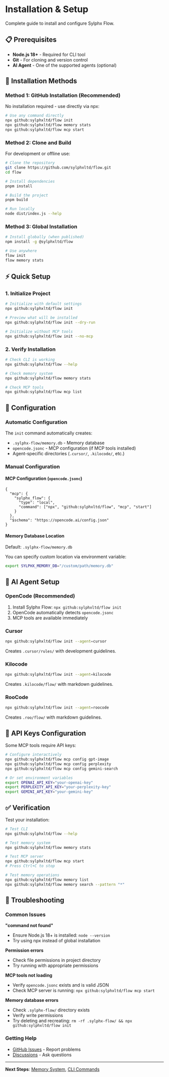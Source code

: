 # Installation & Setup

Complete guide to install and configure Sylphx Flow.

## 📋 Prerequisites

- **Node.js 18+** - Required for CLI tool
- **Git** - For cloning and version control
- **AI Agent** - One of the supported agents (optional)

## 🚀 Installation Methods

### Method 1: GitHub Installation (Recommended)

No installation required - use directly via npx:

```bash
# Use any command directly
npx github:sylphxltd/flow init
npx github:sylphxltd/flow memory stats
npx github:sylphxltd/flow mcp start
```

### Method 2: Clone and Build

For development or offline use:

```bash
# Clone the repository
git clone https://github.com/sylphxltd/flow.git
cd flow

# Install dependencies
pnpm install

# Build the project
pnpm build

# Run locally
node dist/index.js --help
```

### Method 3: Global Installation

```bash
# Install globally (when published)
npm install -g @sylphxltd/flow

# Use anywhere
flow init
flow memory stats
```

## ⚡ Quick Setup

### 1. Initialize Project

```bash
# Initialize with default settings
npx github:sylphxltd/flow init

# Preview what will be installed
npx github:sylphxltd/flow init --dry-run

# Initialize without MCP tools
npx github:sylphxltd/flow init --no-mcp
```

### 2. Verify Installation

```bash
# Check CLI is working
npx github:sylphxltd/flow --help

# Check memory system
npx github:sylphxltd/flow memory stats

# Check MCP tools
npx github:sylphxltd/flow mcp list
```

## 🔧 Configuration

### Automatic Configuration

The `init` command automatically creates:

- `.sylphx-flow/memory.db` - Memory database
- `opencode.jsonc` - MCP configuration (if MCP tools installed)
- Agent-specific directories (`.cursor/`, `.kilocode/`, etc.)

### Manual Configuration

#### MCP Configuration (`opencode.jsonc`)

```jsonc
{
  "mcp": {
    "sylphx_flow": {
      "type": "local",
      "command": ["npx", "github:sylphxltd/flow", "mcp", "start"]
    }
  },
  "$schema": "https://opencode.ai/config.json"
}
```

#### Memory Database Location

Default: `.sylphx-flow/memory.db`

You can specify custom location via environment variable:

```bash
export SYLPHX_MEMORY_DB="/custom/path/memory.db"
```

## 🤖 AI Agent Setup

### OpenCode (Recommended)

1. Install Sylphx Flow: `npx github:sylphxltd/flow init`
2. OpenCode automatically detects `opencode.jsonc`
3. MCP tools are available immediately

### Cursor

```bash
npx github:sylphxltd/flow init --agent=cursor
```

Creates `.cursor/rules/` with development guidelines.

### Kilocode

```bash
npx github:sylphxltd/flow init --agent=kilocode
```

Creates `.kilocode/flow/` with markdown guidelines.

### RooCode

```bash
npx github:sylphxltd/flow init --agent=roocode
```

Creates `.roo/flow/` with markdown guidelines.

## 🔑 API Keys Configuration

Some MCP tools require API keys:

```bash
# Configure interactively
npx github:sylphxltd/flow mcp config gpt-image
npx github:sylphxltd/flow mcp config perplexity
npx github:sylphxltd/flow mcp config gemini-search

# Or set environment variables
export OPENAI_API_KEY="your-openai-key"
export PERPLEXITY_API_KEY="your-perplexity-key"
export GEMINI_API_KEY="your-gemini-key"
```

## ✅ Verification

Test your installation:

```bash
# Test CLI
npx github:sylphxltd/flow --help

# Test memory system
npx github:sylphxltd/flow memory stats

# Test MCP server
npx github:sylphxltd/flow mcp start
# Press Ctrl+C to stop

# Test memory operations
npx github:sylphxltd/flow memory list
npx github:sylphxltd/flow memory search --pattern "*"
```

## 🐛 Troubleshooting

### Common Issues

**"command not found"**
- Ensure Node.js 18+ is installed: `node --version`
- Try using npx instead of global installation

**Permission errors**
- Check file permissions in project directory
- Try running with appropriate permissions

**MCP tools not loading**
- Verify `opencode.jsonc` exists and is valid JSON
- Check MCP server is running: `npx github:sylphxltd/flow mcp start`

**Memory database errors**
- Check `.sylphx-flow/` directory exists
- Verify write permissions
- Try deleting and recreating: `rm -rf .sylphx-flow/ && npx github:sylphxltd/flow init`

### Getting Help

- [GitHub Issues](https://github.com/sylphxltd/flow/issues) - Report problems
- [Discussions](https://github.com/sylphxltd/flow/discussions) - Ask questions

---

**Next Steps**: [Memory System](Memory-System), [CLI Commands](CLI-Commands)